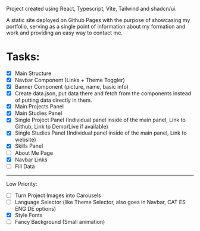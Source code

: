 Project created using React, Typescript, Vite, Tailwind and shadcn/ui.

A static site deployed on Github Pages with the purpose of showcasing my portfolio, serving as a single point of information about my formation and work and providing an easy way to contact me.

# Tasks: 
- [X] Main Structure
- [X] Navbar Component (Links + Theme Toggler)
- [X] Banner Component (picture, name, basic info)
- [X] Create data.json, put data there and fetch from the components instead of putting data directly in them.
- [X] Main Projects Panel
- [X] Main Studies Panel
- [X] Single Project Panel (Individual panel inside of the main panel, Link to Github, Link to Demo/Live if available)
- [X] Single Studies Panel (Individual panel inside of the main panel, Link to website)
- [X] Skills Panel
- [ ] About Me Page
- [X] Navbar Links  
- [ ] Fill Data 
<hr />  
Low Priority:

- [ ] Turn Project Images into Carousels  
- [ ] Language Selector (like Theme Selector, also goes in Navbar, CAT ES ENG DE options)
- [X] Style Fonts
- [ ] Fancy Background (Small animation) 
